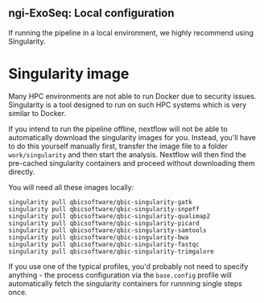 ## ngi-ExoSeq: Local configuration

If running the pipeline in a local environment, we highly recommend using Singularity.

# Singularity image

Many HPC environments are not able to run Docker due to security issues. Singularity is a tool designed to run on such HPC systems which is very similar to Docker. 

If you intend to run the pipeline offline, nextflow will not be able to automatically download the singularity images for you. Instead, you'll have to do this yourself manually first, transfer the image file to a folder `work/singularity` and then start the analysis. Nextflow will then find the pre-cached singularity containers and proceed without downloading them directly. 

You will need all these images locally:

```
singularity pull qbicsoftware/qbic-singularity-gatk
singularity pull qbicsoftware/qbic-singularity-snpeff
singularity pull qbicsoftware/qbic-singularity-qualimap2
singularity pull qbicsoftware/qbic-singularity-picard
singularity pull qbicsoftware/qbic-singularity-samtools
singularity pull qbicsoftware/qbic-singularity-bwa
singularity pull qbicsoftware/qbic-singularity-fastqc
singularity pull qbicsoftware/qbic-singularity-trimgalore
```

If you use one of the typical profiles, you'd probably not need to specify anything - the process configuration via the `base.config` profile will automatically fetch the singularity containers for runnning single steps once. 